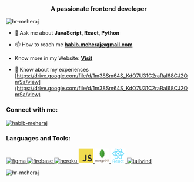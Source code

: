 <h3 align="center">A passionate frontend developer </h3>

<p align="left"> <img src="https://komarev.com/ghpvc/?username=hr-meheraj&label=Profile%20views&color=0e75b6&style=flat" alt="hr-meheraj" /> </p>

- 💬 Ask me about **JavaScript, React, Python**

- 📫 How to reach me **habib.meheraj@gmail.com**

- Know more in my Website: **[Visit](https://hr-meheraj.vercel.app/)**

- 📄 Know about my experiences [https://drive.google.com/file/d/1m38Sm64S_KdO7U31C2raRaI68CJ2OmSa/view](https://drive.google.com/file/d/1m38Sm64S_KdO7U31C2raRaI68CJ2OmSa/view)

<h3 align="left">Connect with me:</h3>
<p align="left">
<a href="https://linkedin.com/in/habib-meheraj" target="blank"><img align="center" src="https://raw.githubusercontent.com/rahuldkjain/github-profile-readme-generator/master/src/images/icons/Social/linked-in-alt.svg" alt="habib-meheraj" height="30" width="40" /></a>
</p>

<h3 align="left">Languages and Tools:</h3>
<p align="left"> <a href="https://www.figma.com/" target="_blank" rel="noreferrer"> <img src="https://www.vectorlogo.zone/logos/figma/figma-icon.svg" alt="figma" width="40" height="40"/> </a> <a href="https://firebase.google.com/" target="_blank" rel="noreferrer"> <img src="https://www.vectorlogo.zone/logos/firebase/firebase-icon.svg" alt="firebase" width="40" height="40"/> </a> <a href="https://heroku.com" target="_blank" rel="noreferrer"> <img src="https://www.vectorlogo.zone/logos/heroku/heroku-icon.svg" alt="heroku" width="40" height="40"/> </a> <a href="https://developer.mozilla.org/en-US/docs/Web/JavaScript" target="_blank" rel="noreferrer"> <img src="https://raw.githubusercontent.com/devicons/devicon/master/icons/javascript/javascript-original.svg" alt="javascript" width="40" height="40"/> </a> <a href="https://www.mongodb.com/" target="_blank" rel="noreferrer"> <img src="https://raw.githubusercontent.com/devicons/devicon/master/icons/mongodb/mongodb-original-wordmark.svg" alt="mongodb" width="40" height="40"/> </a> <a href="https://reactjs.org/" target="_blank" rel="noreferrer"> <img src="https://raw.githubusercontent.com/devicons/devicon/master/icons/react/react-original-wordmark.svg" alt="react" width="40" height="40"/> </a> <a href="https://tailwindcss.com/" target="_blank" rel="noreferrer"> <img src="https://www.vectorlogo.zone/logos/tailwindcss/tailwindcss-icon.svg" alt="tailwind" width="40" height="40"/> </a> </p>

<p><img align="center" src="https://github-readme-streak-stats.herokuapp.com/?user=hr-meheraj&" alt="hr-meheraj" /></p>
